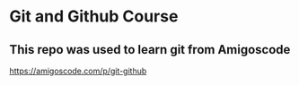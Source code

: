 # Git and Github Course

## This repo was used to learn git from Amigoscode

https://amigoscode.com/p/git-github

